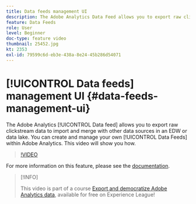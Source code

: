 ```yaml
---
title: Data feeds management UI
description: The Adobe Analytics Data Feed allows you to export raw clickstream data to import and merge with other data sources in an EDW or data lake. You can create and manage your own Data Feeds within Adobe Analytics. This video will show you how.
feature: Data Feeds
role: User
level: Beginner
doc-type: feature video
thumbnail: 25452.jpg
kt: 2353
exl-id: 79599c6d-eb3e-438a-8e24-45b286d54071
---
```

# [!UICONTROL Data feeds] management UI {#data-feeds-management-ui}

The Adobe Analytics [!UICONTROL Data feed] allows you to export raw clickstream data to import and merge with other data sources in an EDW or data lake. You can create and manage your own [!UICONTROL Data Feeds] within Adobe Analytics. This video will show you how.

>[!VIDEO](https://video.tv.adobe.com/v/25452/?quality=12&learn=on)

For more information on this feature, please see the [documentation](https://experienceleague.adobe.com/docs/analytics/export/analytics-data-feed/df-manage-feeds.html?lang=en#).

>[!INFO]
>
> This video is part of a course [Export and democratize Adobe Analytics data](https://experienceleague.adobe.com/?recommended=Analytics-A-1-2022.1.democratizing), available for free on Experience League!